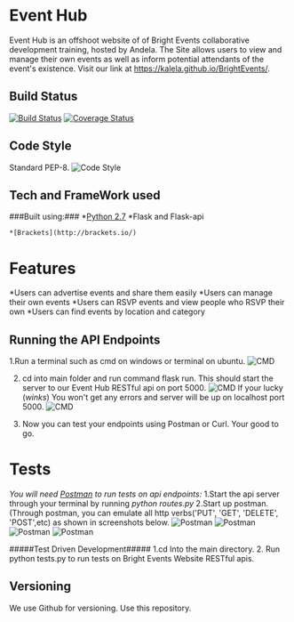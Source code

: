 Event Hub
=========
Event Hub is an offshoot website of of Bright Events collaborative development training, hosted by Andela. The Site allows users to view and manage their own events as well as inform potential attendants of the event's existence. Visit our link at https://kalela.github.io/BrightEvents/.

Build Status
------------
[![Build Status](https://travis-ci.org/Kalela/BrightEvents.svg?branch=ft-Better-UI-and-Logic-153324164)](https://travis-ci.org/Kalela/BrightEvents)
[![Coverage Status](https://coveralls.io/repos/github/Kalela/BrightEvents/badge.svg)](https://coveralls.io/github/Kalela/BrightEvents)

Code Style
----------
Standard PEP-8.
![Code Style](https://img.shields.io/badge/code_style-standard-brightgreen.svg)

Tech and FrameWork used
-----------------------
###Built using:###
    *[Python 2.7](https://www.python.org/downloads/)
    *Flask and Flask-api
    
    *[Brackets](http://brackets.io/)
    
Features
========
*Users can advertise events and share them easily 
*Users can manage their own events
*Users can RSVP events and view people who RSVP their own
*Users can find events by location and category

Running the API Endpoints
-------------------------
1.Run a terminal such as cmd on windows or terminal on ubuntu.
![CMD](https://image.ibb.co/hc6HPb/Screenshot_101_LI.jpg "Bright Events")

2. cd into main folder and run command flask run. This should start the server to our Event Hub RESTful api on port 5000.
![CMD](https://image.ibb.co/jSxZNG/Screenshot_from_2017_12_29_20_58_25.png "Bright Events")
   If your lucky (*winks*) You won't get any errors and server will be up on localhost port 5000.
![CMD](https://image.ibb.co/d1Q79w/Screenshot_from_2017_12_29_20_46_38.png "Bright Events") 
   
3. Now you can test your endpoints using Postman or Curl.
Your good to go.

Tests
=====
_You will need [Postman](https://www.getpostman.com/apps) to run tests on api endpoints:_
    1.Start the api server through your terminal by running _python routes.py_
    2.Start up postman. (Through postman, you can emulate all http verbs('PUT', 'GET', 'DELETE', 'POST',etc) as shown in screenshots below.
    ![Postman](https://image.ibb.co/gHy27w/Screenshot_111.png "Api Tests")
    ![Postman](https://image.ibb.co/hXVRZb/Screenshot_113.png "Api Tests")
    ![Postman](https://image.ibb.co/kdMN7w/Screenshot_115.png "Api Tests")
    ![Postman](https://image.ibb.co/hpNUnw/Screenshot_118.png "Api Tests")
    
   

#####Test Driven Development#####
1.cd Into the main directory.
2. Run python tests.py to run tests on Bright Events Website RESTful apis.



Versioning
----------
We use Github for versioning. Use this repository.



    




